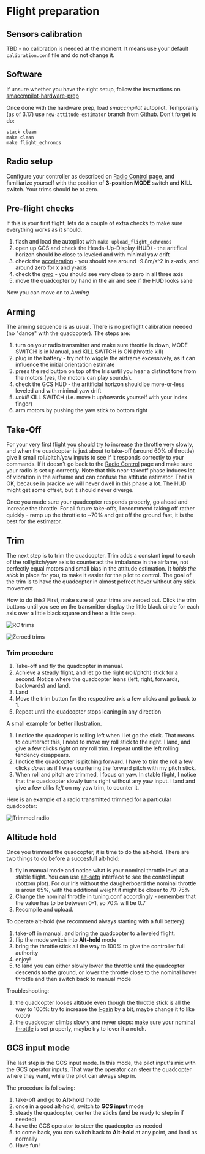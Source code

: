 # Flight preparation


## Sensors calibration

TBD - no calibration is needed at the moment. It means use your default `calibration.conf` file and do not change it.

## Software
If unsure whether you have the right setup, follow the instructions on [smaccmpilot-hardware-prep][]

[smaccmpilot-hardware-prep]: https://github.com/GaloisInc/smaccmpilot-hardware-prep

Once done with the hardware prep, load *smaccmpilot* autopilot. Temporarily (as of 3.17) use `new-attitude-estimator` branch from [Github][]. Don't forget to do:

```
stack clean
make clean
make flight_echronos
```

[Github]: https://github.com/GaloisInc/smaccmpilot-stm32f4/commits/new-attitude-estimator


## Radio setup
Configure your controller as described on [Radio Control] page, and familiarize yourself with the position of **3-position MODE** switch and **KILL** switch. Your trims should be at zero.

[Radio Control]: ../hardware/rc-controller.html

## Pre-flight checks
If this is your first flight, lets do a couple of extra checks to make sure everything works as it should.

1. flash and load the autopilot with `make upload_flight_echronos`
2. open up GCS and check the Heads-Up-Display (HUD) - the aritifical horizon should be close to leveled and with minimal yaw drift
3. check the [acceleration] - you should see around -9.8m/s^2 in z-axis, and around zero for x and y-axis
4. check the [gyro] - you should see very close to zero in all three axis
5. move the quadcopter by hand in the air and see if the HUD looks sane

Now you can move on to *Arming*

[acceleration]: http://localhost:8080/sensors_accel.html
[gyro]: http://localhost:8080/sensors_gyro.html

## Arming
The arming sequence is as usual. There is no preflight calibration needed (no "dance" with the quadcopter). The steps are:

1. turn on your radio transmitter and make sure throttle is down, MODE SWITCH is in Manual, and KILL SWITCH is ON (throttle kill)
2. plug in the battery - try not to wiggle the airframe excessively, as it can influence the initial orientation estimate
3. press the red button on top of the Iris until you hear a distinct tone from the motors (yes, the motors can play sounds).
4. check the GCS HUD  - the aritificial horizon should be more-or-less leveled and with minimal yaw drift
5. *unkill* KILL SWITCH (i.e. move it up/towards yourself with your index finger)
6. arm motors by pushing the yaw stick to bottom right

## Take-Off
For your very first flight you should try to increase the throttle very slowly, and when the quadcopter is just about to take-off (around 60% of throttle) give it small roll/pitch/yaw inputs to see if it responds correctly to your commands. If it doesn't go back to the [Radio Control] page and make sure your radio is set up correctly. Note that this near-takeoff phase induces lot of vibration in the airframe and can confuse the attitude estimator. That is OK, because in pracice we will never dwell in this phase a lot. The HUD might get some offset, but it should never diverge.

Once you made sure your quadcopter responds properly, go ahead and increase the throttle. For all future take-offs, I recommend taking off rather quickly - ramp up the throttle to ~70% and get off the ground fast, it is the best for the estimator.

## Trim
The next step is to trim the quadcopter. Trim adds a constant input to each of the roll/pitch/yaw axis to counteract the imbalance in the airfame, not perfectly equal motors and small bias in the attitude estimation. It *holds the stick* in place for you, to make it easier for the pilot to control. The goal of the trim is to have the quadcopter in almost pefrect hover without any stick movement.

How to do this? First, make sure all your trims are zeroed out. Click the trim buttons until you see on the transmitter display the little black circle for each axis over a little black square and hear a little beep.

![RC trims](/images/rc_trims.png)

![Zeroed trims](/images/rc_trims_zeroed.png)

### Trim procedure
1. Take-off and fly the quadcopter in manual. 
2. Achieve a steady flight, and let go the right (roll/pitch) stick for a second. Notice where the quadcopter leans (left, right, forwards, backwards) and land.
3. Land
4. Move the trim button for the respective axis a few clicks and go back to 1.
5. Repeat until the quadcopter stops leaning in any direction

A small example for better illustration. 
1. I notice the quadcoper is rolling left when I let go the stick. That means to counteract this, I need to move my roll stick to the right. I land, and give a few clicks *right* on my roll trim. I repeat until the left rolling tendency disappears.
2. I notice the quadcopter is pitching forward. I have to trim the roll a few clicks *down* as if I was countering the forward pitch with my pitch stick. 
3. When roll and pitch are trimmed, I focus on yaw. In stable flight, I notice that the quadcopter slowly turns right without any yaw input. I land and give a few cliks *left* on my yaw trim, to counter it.

Here is an example of a radio transmitted trimmed for a particular quadcopter:

![Trimmed radio](/images/rc_trims_tuned.png)

## Altitude hold
Once you trimmed the quadcopter, it is time to do the alt-hold. There are two things to do before a succesfull alt-hold:

1. fly in manual mode and notice what is your nominal throttle level at a stable flight. You can use [alt-setp](http://localhost:8080/alt_setp.html) interface to see the control input (bottom plot). For our Iris without the daugherboard the nominal throttle is aroun 65%, with the additional weight it might be closer to 70-75%
2. Change the nominal throttle in [tuning.conf](https://github.com/GaloisInc/smaccmpilot-stm32f4/blob/new-attitude-estimator/src/smaccm-flight/tuning.conf#L6) accordingly - remember that the value has to be between 0-1, so 70% will be 0.7
3. Recompile and upload.

To operate alt-hold (we recommend always starting with a full battery):

1. take-off in manual, and bring the quadcopter to a leveled flight.
2. flip the mode switch into **Alt-hold** mode
3. bring the throttle stick all the way to 100% to give the controller full authority
4. enjoy!
5. to land you can either slowly lower the throttle until the quadcopter descends to the ground, or lower the throttle close to the nominal hover throttle and then switch back to manual mode

Troubleshooting:

1. the quadcopter looses altitude even though the throttle stick is all the way to 100%: try to increase the [I-gain](https://github.com/GaloisInc/smaccmpilot-stm32f4/blob/new-attitude-estimator/src/smaccm-flight/tuning.conf#L21) by a bit, maybe change it to like 0.009
2. the quadcopter climbs slowly and never stops: make sure your [nominal throttle](https://github.com/GaloisInc/smaccmpilot-stm32f4/blob/new-attitude-estimator/src/smaccm-flight/tuning.conf#L6) is set properly, maybe try to lover it a notch.


## GCS input mode
The last step is the GCS input mode. In this mode, the pilot input's mix with the GCS operator inputs. That way the operator can steer the quadcopter where they want, while the pilot can always step in. 

The procedure is following:

1. take-off and go to **Alt-hold** mode
2. once in a good alt-hold, switch to **GCS input** mode
3. steady the quadcopter, center the sticks (and be ready to step in if needed)
4. have the GCS operator to steer the quadcopter as needed
5. to come back, you can switch back to **Alt-hold** at any point, and land as normally
6. Have fun!

